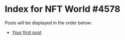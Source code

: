 # Index for NFT World #4578
Posts will be displayed in the order below:

- [Your first post](./001-first.md)

